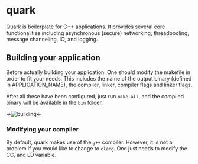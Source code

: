 # quark

Quark is boilerplate for C++ applications. It provides several core functionalities including asynchronous (secure) networking, threadpooling, message channeling, IO, and logging.

## Building your application

Before actually building your application. One should modify the makefile in order to fit your needs. This includes the name of the output binary (defined in APPLICATION_NAME), the compiler, linker, compiler flags and linker flags.

After all these have been configured, just run `make all`, and the compiled binary will be available in the `bin` folder.

->![building](http://joerihermans.com/~joeri/tty_compile_quark.gif)<-

### Modifying your compiler
By default, quark makes use of the `g++` compiler. However, it is not a problem if you would like to change to `clang`. One just needs to modify the CC, and LD variable.

